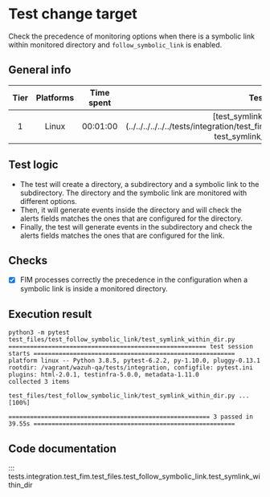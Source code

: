 # Test change target

Check the precedence of monitoring options when there is a symbolic link within monitored directory and `follow_symbolic_link` is enabled.
## General info

| Tier | Platforms | Time spent| Test file |
|:--:|:--:|:--:|:--:|
| 1 | Linux | 00:01:00 | [test_symlink_within_dir.py](../../../../../../tests/integration/test_fim/test_files/test_follow_symbolic_link/ test_symlink_within_dir.py)|

## Test logic

- The test will create a directory, a subdirectory and a symbolic link to the subdirectory. The directory and the symbolic link are monitored with different options.
- Then, it will generate events inside the directory and will check the alerts fields matches the ones that are configured for the directory.
- Finally, the test will generate events in the subdirectory and check the alerts fields matches the ones that are configured for the link.
## Checks

- [x] FIM processes correctly the precedence in the configuration when a symbolic link is inside a monitored directory.

## Execution result

```
python3 -m pytest test_files/test_follow_symbolic_link/test_symlink_within_dir.py
======================================================= test session starts ========================================================
platform linux -- Python 3.8.5, pytest-6.2.2, py-1.10.0, pluggy-0.13.1
rootdir: /vagrant/wazuh-qa/tests/integration, configfile: pytest.ini
plugins: html-2.0.1, testinfra-5.0.0, metadata-1.11.0
collected 3 items

test_files/test_follow_symbolic_link/test_symlink_within_dir.py ...                                                          [100%]

======================================================== 3 passed in 39.55s ========================================================
```

## Code documentation

::: tests.integration.test_fim.test_files.test_follow_symbolic_link.test_symlink_within_dir
